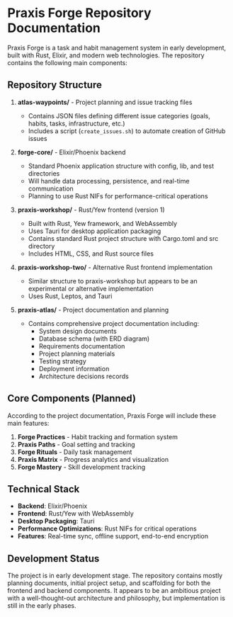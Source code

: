 # Praxis Forge Repository Documentation

Praxis Forge is a task and habit management system in early development, built with Rust, Elixir, and modern web technologies. The repository contains the following main components:

## Repository Structure

1. **atlas-waypoints/** - Project planning and issue tracking files

   - Contains JSON files defining different issue categories (goals, habits, tasks, infrastructure, etc.)
   - Includes a script (`create_issues.sh`) to automate creation of GitHub issues

2. **forge-core/** - Elixir/Phoenix backend

   - Standard Phoenix application structure with config, lib, and test directories
   - Will handle data processing, persistence, and real-time communication
   - Planning to use Rust NIFs for performance-critical operations

3. **praxis-workshop/** - Rust/Yew frontend (version 1)

   - Built with Rust, Yew framework, and WebAssembly
   - Uses Tauri for desktop application packaging
   - Contains standard Rust project structure with Cargo.toml and src directory
   - Includes HTML, CSS, and Rust source files

4. **praxis-workshop-two/** - Alternative Rust frontend implementation

   - Similar structure to praxis-workshop but appears to be an experimental or alternative implementation
   - Uses Rust, Leptos, and Tauri

5. **praxis-atlas/** - Project documentation and planning
   - Contains comprehensive project documentation including:
     - System design documents
     - Database schema (with ERD diagram)
     - Requirements documentation
     - Project planning materials
     - Testing strategy
     - Deployment information
     - Architecture decisions records

## Core Components (Planned)

According to the project documentation, Praxis Forge will include these main features:

1. **Forge Practices** - Habit tracking and formation system
2. **Praxis Paths** - Goal setting and tracking
3. **Forge Rituals** - Daily task management
4. **Praxis Matrix** - Progress analytics and visualization
5. **Forge Mastery** - Skill development tracking

## Technical Stack

- **Backend**: Elixir/Phoenix
- **Frontend**: Rust/Yew with WebAssembly
- **Desktop Packaging**: Tauri
- **Performance Optimizations**: Rust NIFs for critical operations
- **Features**: Real-time sync, offline support, end-to-end encryption

## Development Status

The project is in early development stage. The repository contains mostly planning documents, initial project setup, and scaffolding for both the frontend and backend components. It appears to be an ambitious project with a well-thought-out architecture and philosophy, but implementation is still in the early phases.
